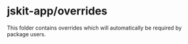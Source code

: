 # jskit-app/overrides

This folder contains overrides which will automatically be required by package users.
